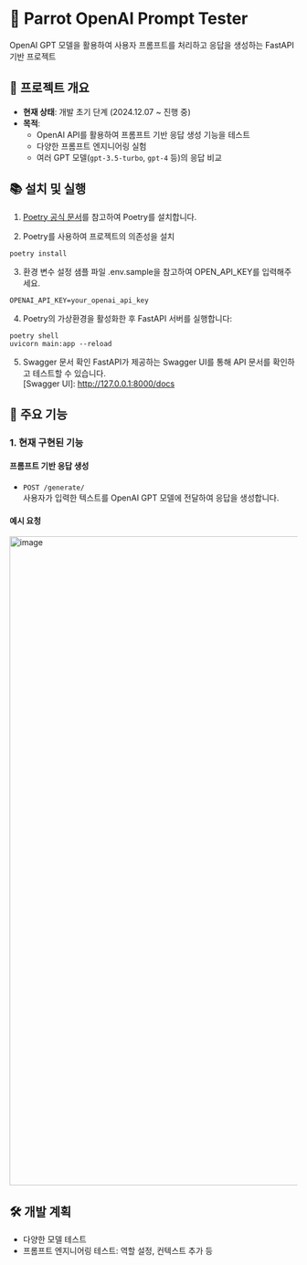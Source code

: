 # 🦜 Parrot OpenAI Prompt Tester

OpenAI GPT 모델을 활용하여 사용자 프롬프트를 처리하고 응답을 생성하는 FastAPI 기반 프로젝트

## 📌 프로젝트 개요

- **현재 상태**: 개발 초기 단계 (2024.12.07 ~ 진행 중)  
- **목적**: 
  - OpenAI API를 활용하여 프롬프트 기반 응답 생성 기능을 테스트
  - 다양한 프롬프트 엔지니어링 실험
  - 여러 GPT 모델(`gpt-3.5-turbo`, `gpt-4` 등)의 응답 비교


## 📚 설치 및 실행
1. [Poetry 공식 문서](https://python-poetry.org/docs/#installing-with-the-official-installer)를 참고하여 Poetry를 설치합니다.
  
2. Poetry를 사용하여 프로젝트의 의존성을 설치
  ```
  poetry install
  ```

3. 환경 변수 설정
샘플 파일 .env.sample을 참고하여 OPEN_API_KEY를 입력해주세요.
  ```
  OPENAI_API_KEY=your_openai_api_key
  ```

4. Poetry의 가상환경을 활성화한 후 FastAPI 서버를 실행합니다:
  ```
  poetry shell
  uvicorn main:app --reload
  ```

5. Swagger 문서 확인
FastAPI가 제공하는 Swagger UI를 통해 API 문서를 확인하고 테스트할 수 있습니다. <br>
[Swagger UI]: http://127.0.0.1:8000/docs


## 🚀 주요 기능

### 1. 현재 구현된 기능
#### 프롬프트 기반 응답 생성
- `POST /generate/`  
  사용자가 입력한 텍스트를 OpenAI GPT 모델에 전달하여 응답을 생성합니다.

#### 예시 요청
<img width="1137" alt="image" src="https://github.com/user-attachments/assets/adfb1221-ad2e-42de-9865-c40200bffc09">

## 🛠️ 개발 계획
- 다양한 모델 테스트
- 프롬프트 엔지니어링 테스트: 역할 설정, 컨텍스트 추가 등
